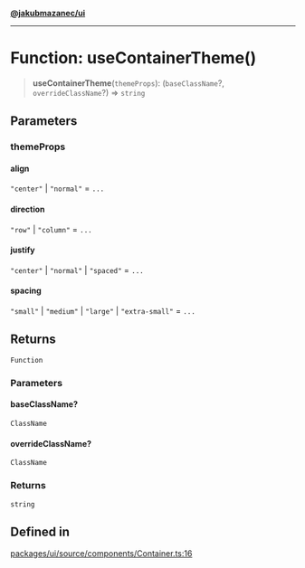 [**@jakubmazanec/ui**](../README.md)

---

# Function: useContainerTheme()

> **useContainerTheme**(`themeProps`): (`baseClassName`?, `overrideClassName`?) => `string`

## Parameters

### themeProps

#### align

`"center"` \| `"normal"` = `...`

#### direction

`"row"` \| `"column"` = `...`

#### justify

`"center"` \| `"normal"` \| `"spaced"` = `...`

#### spacing

`"small"` \| `"medium"` \| `"large"` \| `"extra-small"` = `...`

## Returns

`Function`

### Parameters

#### baseClassName?

`ClassName`

#### overrideClassName?

`ClassName`

### Returns

`string`

## Defined in

[packages/ui/source/components/Container.ts:16](https://github.com/jakubmazanec/tools/blob/0633c96618f3c6692ade528aee0f27ac091468a5/packages/ui/source/components/Container.ts#L16)
